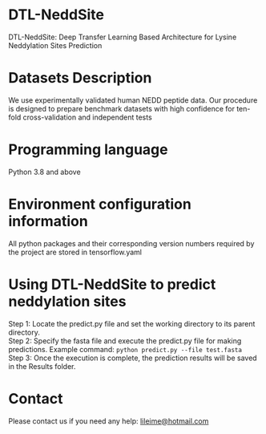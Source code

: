 # DTL-NeddSite
DTL-NeddSite: Deep Transfer Learning Based Architecture for Lysine Neddylation Sites Prediction
# Datasets Description
We use experimentally validated human NEDD peptide data. Our procedure is designed to prepare benchmark datasets with high confidence for ten-fold cross-validation and independent tests
# Programming language
Python 3.8 and above
# Environment configuration information
All python packages and their corresponding version numbers required by the project are stored in tensorflow.yaml
# Using DTL-NeddSite to predict neddylation sites
Step 1: Locate the predict.py file and set the working directory to its parent directory.  
Step 2: Specify the fasta file and execute the predict.py file for making predictions. Example command: `python predict.py --file test.fasta`  
Step 3: Once the execution is complete, the prediction results will be saved in the Results folder.
# Contact
Please contact us if you need any help: lileime@hotmail.com
